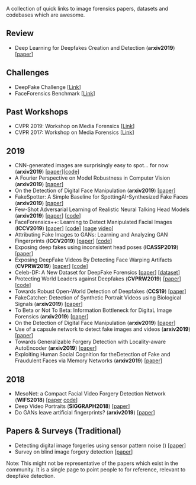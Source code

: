 A collection of quick links to image forensics papers, datasets and codebases which are awesome.

## Review

 - Deep Learning for Deepfakes Creation and Detection (**arxiv2019**) [[paper](https://arxiv.org/pdf/1909.11573.pdf)]
 
## Challenges

- DeepFake Challenge [[Link](https://deepfakedetectionchallenge.ai/)]
- FaceForensics Benchmark [[Link](http://kaldir.vc.in.tum.de/faceforensics_benchmark/)]
 
## Past Workshops

 - CVPR 2019: Workshop on Media Forensics [[Link](http://openaccess.thecvf.com/CVPR2019_workshops/CVPR2019_Media_Forensics.py)]
 - CVPR 2017: Workshop on Media Forensics [[Link](https://users.umiacs.umd.edu/~sirius/CVPR_MF_Web/)]

## 2019

 - CNN-generated images are surprisingly easy to spot... for now  (**arxiv2019**) [[paper](https://arxiv.org/pdf/1912.11035.pdf)][[code](https://github.com/peterwang512/CNNDetection)]
 - A Fourier Perspective on Model Robustness in Computer Vision (**arxiv2019**) [[paper](https://arxiv.org/abs/1906.08988)]
 - On the Detection of Digital Face Manipulation (**arxiv2019**) [[paper](https://arxiv.org/pdf/1910.01717.pdf)]
 - FakeSpotter: A Simple Baseline for SpottingAI-Synthesized Fake Faces (**arxiv2019**) [[paper](https://arxiv.org/pdf/1909.06122.pdf)]
 - Few-Shot Adversarial Learning of Realistic Neural Talking Head Models (**arxiv2019**) [[paper](https://arxiv.org/abs/1905.08233v2)] [[code](https://github.com/grey-eye/talking-heads)]
 - FaceForensics++: Learning to Detect Manipulated Facial Images (**ICCV2019**) [[paper](https://arxiv.org/abs/1901.08971)] [[code](https://github.com/ondyari/FaceForensics)] [[page](https://niessnerlab.org/projects/roessler2019faceforensicspp.html) [video](https://www.youtube.com/watch?v=x2g48Q2I2ZQ)]
 - Attributing Fake Images to GANs: Learning and Analyzing GAN Fingerprints (**ICCV2019**) [[paper](https://arxiv.org/abs/1811.08180)] [[code](https://github.com/ningyu1991/GANFingerprints)]
 - Exposing deep fakes using inconsistent head poses (**ICASSP2019**) [[paper](https://arxiv.org/abs/1811.00661)]
 - Exposing DeepFake Videos By Detecting Face Warping Artifacts (**CVPRW2019**) [[paper](https://arxiv.org/abs/1811.00656)] [[code](https://github.com/danmohaha/CVPRW2019_Face_Artifacts)]
 - Celeb-DF: A New Dataset for DeepFake Forensics [[paper](https://arxiv.org/abs/1909.12962)] [[dataset](http://www.cs.albany.edu/~lsw/celeb-deepfakeforensics.html)]
 - Protecting World Leaders against Deepfakes (**CVPRW2019**) [[paper](http://openaccess.thecvf.com/content_CVPRW_2019/papers/Media%20Forensics/Agarwal_Protecting_World_Leaders_Against_Deep_Fakes_CVPRW_2019_paper.pdf)] [[code]()]
 - Towards Robust Open-World Detection of Deepfakes (**CCS19**) [[paper](https://dl.acm.org/ft_gateway.cfm?id=3363269&type=pdf)] 
 - FakeCatcher: Detection of Synthetic Portrait Videos using Biological Signals (**arxiv2019**) [[paper](https://arxiv.org/abs/1901.02212)]
 - To Beta or Not To Beta: Information Bottleneck for DigitaL Image Forensics (**arxiv2019**) [[paper](https://arxiv.org/abs/1908.03864)]
 - On the Detection of Digital Face Manipulation (**arxiv2019**) [[paper](https://arxiv.org/abs/1910.01717)] 
 - Use of a capsule network to detect fake images and videos (**arxiv2019**) [[paper](https://arxiv.org/abs/1910.12467)]
 - Towards Generalizable Forgery Detection with Locality-aware AutoEncoder (**arxiv2019**) [[paper](https://arxiv.org/abs/1909.05999)]
  - Exploiting Human Social Cognition for theDetection of Fake and Fraudulent Faces via Memory Networks (**arxiv2019**) [[paper](https://arxiv.org/abs/1911.07844)]
 
## 2018

 - MesoNet: a Compact Facial Video Forgery Detection Network (**WIFS2018**) [[paper](https://arxiv.org/abs/1809.00888) [code](https://github.com/DariusAf/MesoNet)]
 - Deep Video Portraits (**SIGGRAPH2018**) [[paper](https://web.stanford.edu/~zollhoef/papers/SG2018_DeepVideo/paper.pdf)]
 - Do GANs leave artificial fingerprints? (**arxiv2019**) [[paper](https://arxiv.org/abs/1812.11842)] 
 
 ## Papers & Surveys (Traditional)
 
 - Detecting digital image forgeries using sensor pattern noise () [[paper](http://ws.binghamton.edu/fridrich/Research/LukFriSPIE06_v9.pdf)]
- Survey on blind image forgery detection [[paper](https://citeseerx.ist.psu.edu/viewdoc/download?doi=10.1.1.402.258&rep=rep1&type=pdf)] 


Note: This might not be representative of the papers which exist in the community. It is a single page to point people to for reference, relevant to deepfake detection.
